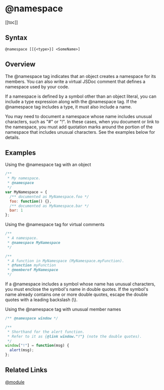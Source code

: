 # @namespace

[[toc]]

## Syntax

`@namespace [[{<type>}] <SomeName>]`

## Overview

The @namespace tag indicates that an object creates a namespace for its members. You can also write a virtual JSDoc comment that defines a namespace used by your code.

If a namespace is defined by a symbol other than an object literal, you can include a type expression along with the @namespace tag. If the @namespace tag includes a type, it must also include a name.

You may need to document a namespace whose name includes unusual characters, such as "#" or "!". In these cases, when you document or link to the namespace, you must add quotation marks around the portion of the namespace that includes unusual characters. See the examples below for details.

## Examples

Using the @namespace tag with an object

```js
/**
 * My namespace.
 * @namespace
 */
var MyNamespace = {
  /** documented as MyNamespace.foo */
  foo: function() {},
  /** documented as MyNamespace.bar */
  bar: 1
};
```

Using the @namespace tag for virtual comments

```js
/**
 * A namespace.
 * @namespace MyNamespace
 */

/**
 * A function in MyNamespace (MyNamespace.myFunction).
 * @function myFunction
 * @memberof MyNamespace
 */
```

If a @namespace includes a symbol whose name has unusual characters, you must enclose the symbol's name in double quotes. If the symbol's name already contains one or more double quotes, escape the double quotes with a leading backslash (\\).

Using the @namespace tag with unusual member names

```js
/** @namespace window */

/**
 * Shorthand for the alert function.
 * Refer to it as {@link window."!"} (note the double quotes).
 */
window["!"] = function(msg) {
  alert(msg);
};
```

## Related Links

[@module](./module.md)
